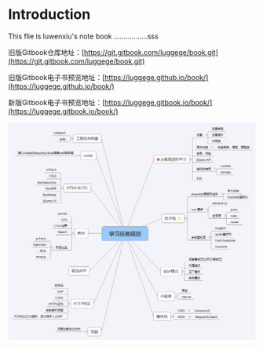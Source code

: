 # Introduction

This flie is luwenxiu's note book  .................sss

旧版Gitbook仓库地址：[https://git.gitbook.com/luggege/book.git](https://git.gitbook.com/luggege/book.git)

旧版Gitbook电子书预览地址：[https://luggege.github.io/book/](https://luggege.github.io/book/)

新版Gitbook电子书预览地址：[https://luggege.gitbook.io/book/](https://luggege.gitbook.io/book/)

![](/assets/学习任务规划.png)

